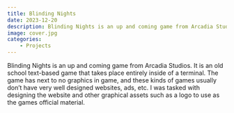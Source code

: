 ```yaml
---
title: Blinding Nights
date: 2023-12-20
description: Blinding Nights is an up and coming game from Arcadia Studios.
image: cover.jpg
categories:
    - Projects
---
```


Blinding Nights is an up and coming game from Arcadia Studios. It is an old school text-based game that takes place entirely inside of a terminal. The game has next to no graphics in game, and these kinds of games usually don’t have very well designed websites, ads, etc. I was tasked with designing the website and other graphical assets such as a logo to use as the games official material.